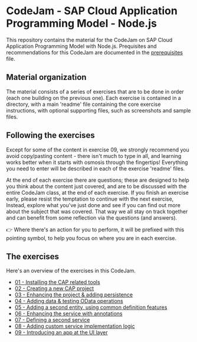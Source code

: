 # CodeJam - SAP Cloud Application Programming Model - Node.js

This repository contains the material for the CodeJam on SAP Cloud Application Programming Model with Node.js. Prequisites and recommendations for this CodeJam are documented in the [prerequisites](prerequisites.md) file.

## Material organization

The material consists of a series of exercises that are to be done in order (each one building on the previous one). Each exercise is contained in a directory, with a main 'readme' file containing the core exercise instructions, with optional supporting files, such as screenshots and sample files.

## Following the exercises

Except for some of the content in exercise 09, we strongly recommend you avoid copy/pasting content - there isn't much to type in all, and learning works better when it starts with osmosis through the fingertips! Everything you need to enter will be described in each of the exercise 'readme' files.

At the end of each exercise there are questions; these are designed to help you think about the content just covered, and are to be discussed with the entire CodeJam class, at the end of each exercise. If you finish an exercise early, please resist the temptation to continue with the next exercise, Instead, explore what you've just done and see if you can find out more about the subject that was covered. That way we all stay on track together and can benefit from some reflection via the questions (and answers).

:point_right: Where there's an action for you to perform, it will be prefixed with this pointing symbol, to help you focus on where you are in each exercise.

## The exercises

Here's an overview of the exercises in this CodeJam.

- [01 - Installing the CAP related tools](exercises/01/)
- [02 - Creating a new CAP project](exercise/02/)
- [03 - Enhancing the project & adding persistence](excercise/03/)
- [04 - Adding data & testing OData operations](exercise/04)
- [05 - Adding a second entity, using common definition features](exercises/05)
- [06 - Enhancing the service with annotations](exercise/06/)
- [07 - Defining a second service](exercise/07/)
- [08 - Adding custom service implementation logic](exercise/08/)
- [09 - Introducing an app at the UI layer](exercise/09/)
